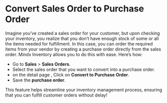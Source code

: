 # **Convert Sales Order to Purchase Order**

Imagine you’ve created a sales order for your customer, but upon checking your inventory, you realize that you don’t have enough stock of some or all the items needed for fulfillment. In this case, you can order the required items from your vendor by creating a purchase order directly from the sales order.
Mindx Inventory allows you to do this with ease. Here’s how:

- Go to **Sales** > **Sales Orders**.
- Select the sales order that you want to convert into a purchase order.
- on the detail page , Click on **Convert to Purchase Order**.
- Save the **purchase order**.

This feature helps streamline your inventory management process, ensuring that you can fulfill customer orders without delay!

